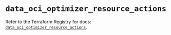# `data_oci_optimizer_resource_actions`

Refer to the Terraform Registry for docs: [`data_oci_optimizer_resource_actions`](https://registry.terraform.io/providers/hashicorp/oci/7.19.0/docs/data-sources/optimizer_resource_actions).
